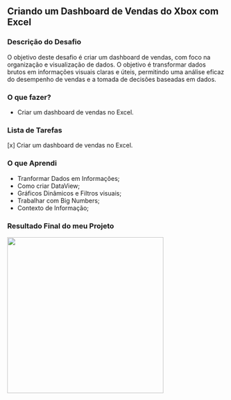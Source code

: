 ## Criando um Dashboard de Vendas do Xbox com Excel

### Descrição do Desafio
O objetivo deste desafio é criar um dashboard de vendas, com foco na organização e visualização de dados. O objetivo é transformar dados brutos em informações visuais claras e úteis, permitindo uma análise eficaz do desempenho de vendas e a tomada de decisões baseadas em dados.

### O que fazer?
- Criar um dashboard de vendas no Excel.

### Lista de Tarefas <br>
[x] Criar um dashboard de vendas no Excel.<br>

### O que Aprendi

- Tranformar Dados em Informações;
- Como criar DataView;
- Gráficos Dinâmicos e Filtros visuais;
- Trabalhar com Big Numbers;
- Contexto de Informação;
    
### Resultado Final do meu Projeto <br>
<p align="start" >
    <img width="360" heigth="360" src="https://github.com/thiagofeldner/Organizador-de-Declaracao-de-Imposto-de-Renda/blob/main/images/OrganizadorImpostoRenda%20-%20Titular.png">        
</p>
